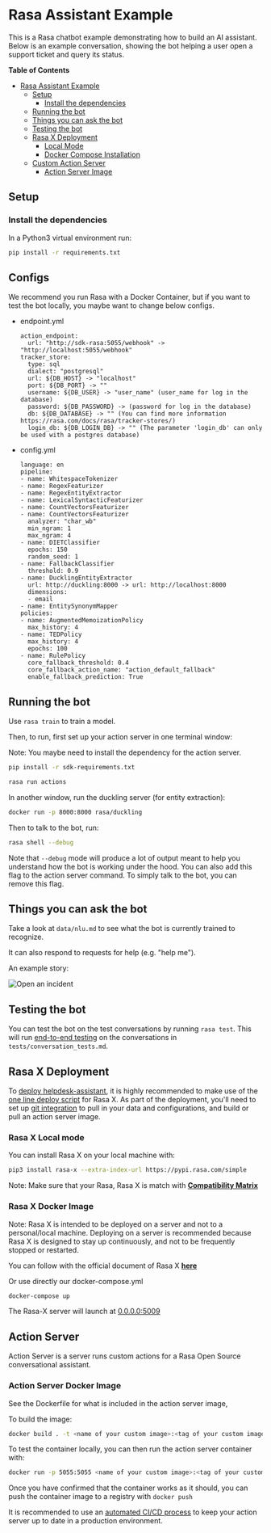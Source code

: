 # Rasa Assistant Example

This is a Rasa chatbot example demonstrating how to build an AI assistant. Below is an example conversation, showing the bot helping a user open a support ticket and query its status.

<!-- START doctoc generated TOC please keep comment here to allow auto update -->
<!-- DON'T EDIT THIS SECTION, INSTEAD RE-RUN doctoc TO UPDATE -->
**Table of Contents**

- [Rasa Assistant Example](#rasa-assistant-example)
  - [Setup](#setup)
    - [Install the dependencies](#install-the-dependencies)
  - [Running the bot](#running-the-bot)
  - [Things you can ask the bot](#things-you-can-ask-the-bot)
  - [Testing the bot](#testing-the-bot)
  - [Rasa X Deployment](#rasa-x-deployment)
    - [Local Mode](#rasa-x-local-mode)
    - [Docker Compose Installation](#rasa-x-docker-image)
  - [Custom Action Server](#action-server)
    - [Action Server Image](#action-server-docker-image)

<!-- END doctoc generated TOC please keep comment here to allow auto update -->

## Setup

### Install the dependencies

In a Python3 virtual environment run:

```bash
pip install -r requirements.txt
```

## Configs

We recommend you run Rasa with a Docker Container, but if you want to test the bot locally, 
you maybe want to change below configs.

- endpoint.yml
  ```
  action_endpoint:
    url: "http://sdk-rasa:5055/webhook" -> "http://localhost:5055/webhook"
  tracker_store:
    type: sql
    dialect: "postgresql"
    url: ${DB_HOST} -> "localhost"
    port: ${DB_PORT} -> ""
    username: ${DB_USER} -> "user_name" (user_name for log in the database)
    password: ${DB_PASSWORD} -> (password for log in the database)
    db: ${DB_DATABASE} -> "" (You can find more information https://rasa.com/docs/rasa/tracker-stores/)
    login_db: ${DB_LOGIN_DB} -> "" (The parameter 'login_db' can only be used with a postgres database)
  ```
- config.yml
  ```
  language: en
  pipeline:
  - name: WhitespaceTokenizer
  - name: RegexFeaturizer
  - name: RegexEntityExtractor
  - name: LexicalSyntacticFeaturizer
  - name: CountVectorsFeaturizer
  - name: CountVectorsFeaturizer
    analyzer: "char_wb"
    min_ngram: 1
    max_ngram: 4
  - name: DIETClassifier
    epochs: 150
    random_seed: 1
  - name: FallbackClassifier
    threshold: 0.9
  - name: DucklingEntityExtractor
    url: http://duckling:8000 -> url: http://localhost:8000
    dimensions:
    - email
  - name: EntitySynonymMapper
  policies:
  - name: AugmentedMemoizationPolicy
    max_history: 4
  - name: TEDPolicy
    max_history: 4
    epochs: 100
  - name: RulePolicy
    core_fallback_threshold: 0.4
    core_fallback_action_name: "action_default_fallback"
    enable_fallback_prediction: True
  ```

## Running the bot

Use `rasa train` to train a model.

Then, to run, first set up your action server in one terminal window:

Note: You maybe need to install the dependency for the action server.
```bash
pip install -r sdk-requirements.txt
```

```bash
rasa run actions
```

In another window, run the duckling server (for entity extraction):

```bash
docker run -p 8000:8000 rasa/duckling
```

Then to talk to the bot, run:

```bash
rasa shell --debug
```

Note that `--debug` mode will produce a lot of output meant to help you understand how the bot is working
under the hood. You can also add this flag to the action server command. To simply talk to the bot, you can remove this flag.

## Things you can ask the bot

Take a look at `data/nlu.md` to see what the bot is currently trained to recognize.

It can also respond to requests for help (e.g. "help me").

An example story:

![Open an incident](images/story02.png)

## Testing the bot

You can test the bot on the test conversations by running  `rasa test`.
This will run [end-to-end testing](https://rasa.com/docs/rasa/user-guide/testing-your-assistant/#end-to-end-testing) on the conversations in `tests/conversation_tests.md`.

## Rasa X Deployment

To [deploy helpdesk-assistant](https://rasa.com/docs/rasa/user-guide/how-to-deploy/), it is highly recommended to make use of the
[one line deploy script](https://rasa.com/docs/rasa-x/installation-and-setup/one-line-deploy-script/) for Rasa X. As part of the deployment, you'll need to set up [git integration](https://rasa.com/docs/rasa-x/installation-and-setup/integrated-version-control/#connect-your-rasa-x-server-to-a-git-repository) to pull in your data and
configurations, and build or pull an action server image.

### Rasa X Local mode

You can install Rasa X on your local machine with:
```bash
pip3 install rasa-x --extra-index-url https://pypi.rasa.com/simple
```

Note: Make sure that your Rasa, Rasa X is match with [**Compatibility Matrix**](https://legacy-docs-rasa-x.rasa.com/docs/rasa-x/0.42.x/changelog/compatibility-matrix)

### Rasa X Docker Image

Note: Rasa X is intended to be deployed on a server and not to a personal/local machine. Deploying on a server is recommended because Rasa X is designed to stay up continuously, and not to be frequently stopped or restarted.

You can follow with the official document of Rasa X [**here**](https://legacy-docs-rasa-x.rasa.com/docs/rasa-x/0.42.x/installation-and-setup/install/docker-compose)

Or use directly our docker-compose.yml
```bash
docker-compose up
```
The Rasa-X server will launch at [0.0.0.0:5009](http://0.0.0.0:5009)

## Action Server

Action Server is a server runs custom actions for a Rasa Open Source conversational assistant.


### Action Server Docker Image
See the Dockerfile for what is included in the action server image,

To build the image:

```bash
docker build . -t <name of your custom image>:<tag of your custom image>
```

To test the container locally, you can then run the action server container with:

```bash
docker run -p 5055:5055 <name of your custom image>:<tag of your custom image>
```

Once you have confirmed that the container works as it should, you can push the container image to a registry with `docker push`

It is recommended to use an [automated CI/CD process](https://rasa.com/docs/rasa/user-guide/setting-up-ci-cd) to keep your action server up to date in a production environment.
